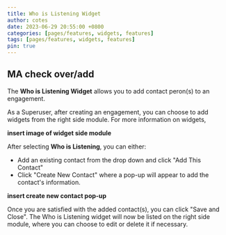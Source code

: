 ```yaml
---
title: Who is Listening Widget
author: cotes
date: 2023-06-29 20:55:00 +0800
categories: [pages/features, widgets, features]
tags: [pages/features, widgets, features]
pin: true
---
```


## MA check over/add

The **Who is Listening Widget** allows you to add contact peron(s) to an engagement.  

As a Superuser, after creating an engagement, you can choose to add widgets from the right side module. For more information on widgets, 

**insert image of widget side module**

After selecting **Who is Listening**, you can either:
- Add an existing contact from the drop down and click "Add This Contact"
- Click "Create New Contact" where a pop-up will appear to add the contact's information.  

**insert create new contact pop-up**  

Once you are satisfied with the added contact(s), you can click "Save and Close". The Who is Listening widget will now be listed on the right side module, where you can choose to edit or delete it if necessary.
